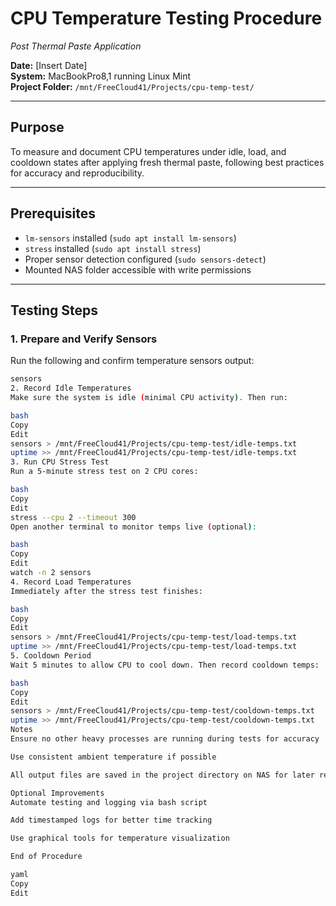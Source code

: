 # CPU Temperature Testing Procedure  
_Post Thermal Paste Application_  

**Date:** [Insert Date]  
**System:** MacBookPro8,1 running Linux Mint  
**Project Folder:** `/mnt/FreeCloud41/Projects/cpu-temp-test/`

---

## Purpose

To measure and document CPU temperatures under idle, load, and cooldown states after applying fresh thermal paste, following best practices for accuracy and reproducibility.

---

## Prerequisites

- `lm-sensors` installed (`sudo apt install lm-sensors`)  
- `stress` installed (`sudo apt install stress`)  
- Proper sensor detection configured (`sudo sensors-detect`)  
- Mounted NAS folder accessible with write permissions  

---

## Testing Steps

### 1. Prepare and Verify Sensors

Run the following and confirm temperature sensors output:

```bash
sensors
2. Record Idle Temperatures
Make sure the system is idle (minimal CPU activity). Then run:

bash
Copy
Edit
sensors > /mnt/FreeCloud41/Projects/cpu-temp-test/idle-temps.txt
uptime >> /mnt/FreeCloud41/Projects/cpu-temp-test/idle-temps.txt
3. Run CPU Stress Test
Run a 5-minute stress test on 2 CPU cores:

bash
Copy
Edit
stress --cpu 2 --timeout 300
Open another terminal to monitor temps live (optional):

bash
Copy
Edit
watch -n 2 sensors
4. Record Load Temperatures
Immediately after the stress test finishes:

bash
Copy
Edit
sensors > /mnt/FreeCloud41/Projects/cpu-temp-test/load-temps.txt
uptime >> /mnt/FreeCloud41/Projects/cpu-temp-test/load-temps.txt
5. Cooldown Period
Wait 5 minutes to allow CPU to cool down. Then record cooldown temps:

bash
Copy
Edit
sensors > /mnt/FreeCloud41/Projects/cpu-temp-test/cooldown-temps.txt
uptime >> /mnt/FreeCloud41/Projects/cpu-temp-test/cooldown-temps.txt
Notes
Ensure no other heavy processes are running during tests for accuracy

Use consistent ambient temperature if possible

All output files are saved in the project directory on NAS for later review

Optional Improvements
Automate testing and logging via bash script

Add timestamped logs for better time tracking

Use graphical tools for temperature visualization

End of Procedure

yaml
Copy
Edit
